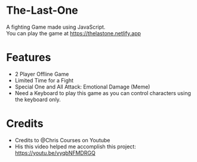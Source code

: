 # The-Last-One
A fighting Game made using JavaScript. <br>
You can play the game at https://thelastone.netlify.app


# Features 
- 2 Player Offline Game
- Limited Time for a Fight
- Special One and All Attack: Emotional Damage  (Meme)
- Need a Keyboard to play this game as you can control characters using the keyboard only.


# Credits
- Credits to @Chris Courses on Youtube
- His this video helped me accomplish this project: https://youtu.be/vyqbNFMDRGQ
